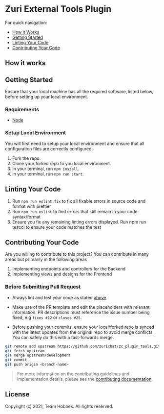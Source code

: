 # Zuri External Tools Plugin


For quick navigation:

- [How it Works](#how-it-works)
- [Getting Started](#getting-started)
- [Linting Your Code](#linting-your-code)
- [Contributing Your Code](#contributing-your-code)

## How it works

## Getting Started

Ensure that your local machine has all the required software, listed below, before setting up your local environment.

### Requirements

- [Node](https://nodejs.org/en/download/)

### Setup Local Environment

You will first need to setup your local environment and ensure that all configuration files are correctly configured.

1. Fork the repo.
2. Clone your forked repo to you local environment.
3. In your terminal, run `npm install`.
4. In your terminal, run `npm run start`.

## Linting Your Code

1. Run `npm run eslint:fix` to fix all fixable errors in source code and format with prettier
2. Run `npm run eslint` to find errors that still remain in your code syntax/format
3. Ensure you fix any remaining linting errors displayed.
   Run npm run test:ci to ensure your code matches the test

## Contributing Your Code

Are you willing to contribute to this project? You can contribute in many areas but primarily in the following areas

1. Implementing endpoints and controllers for the Backend
2. Implementing views and designs for the Frontend

### Before Submitting Pull Request

- Always lint and test your code as stated [above](#linting-your-code)

- Make use of the PR template and edit the placeholders with relevant information. PR descriptions must reference the issue number being fixed, e.g `fixes #12` or `closes #25`.

- Before pushing your commits, ensure your local/forked repo is synced with the latest updates from the original repo to avoid merge conflicts. You can safely do this with a fast-forwards merge.

```bash
git remote add upstream https://github.com/zurichat/zc_plugin_tools.git
git fetch upstream
git merge upstream/development
git commit
git push origin <branch-name>
```

> For more information on the contributing guidelines and implementation details, please see the [contributing documentation](CONTRIBUTING.md).

## License

Copyright (c) 2021, Team Hobbes. All rights reserved.
